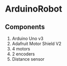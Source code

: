 # ArduinoRobot

## Components

  1.  Arduino Uno v3
  2.  Adafruit Motor Shield V2
  3.  4 motors
  4.  2 encoders
  5.  Distance sensor
